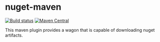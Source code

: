 # nuget-maven

[![Build status](https://github.com/miracelwhipp/nuget-maven/actions/workflows/build.yaml/badge.svg)](https://github.com/miracelwhipp/nuget-maven/actions/workflows/build.yaml)
[![Maven Central](https://maven-badges.herokuapp.com/maven-central/io.github.miracelwhipp.net.nuget/net-nuget-maven/badge.svg?style=flat)](https://maven-badges.herokuapp.com/maven-central/io.github.miracelwhipp.net.nuget/net-nuget-maven)

This maven plugin provides a wagon that is capable of downloading nuget artifacts.
